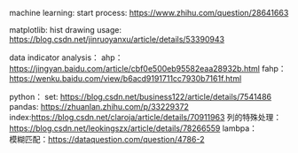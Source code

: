 machine learning:
 start process: https://www.zhihu.com/question/28641663

matplotlib:
    hist drawing usage: https://blog.csdn.net/jinruoyanxu/article/details/53390943
    
data indicator analysis：
     ahp：https://jingyan.baidu.com/article/cbf0e500eb95582eaa28932b.html
     fahp：https://wenku.baidu.com/view/b6acd9191711cc7930b7161f.html

python：
    set:
          https://blog.csdn.net/business122/article/details/7541486
    pandas:
          https://zhuanlan.zhihu.com/p/33229372
          index:https://blog.csdn.net/claroja/article/details/70911963
          列的特殊处理：https://blog.csdn.net/leokingszx/article/details/78266559
    lambpa：      
          模糊匹配：https://dataquestion.com/question/4786-2
          


          
